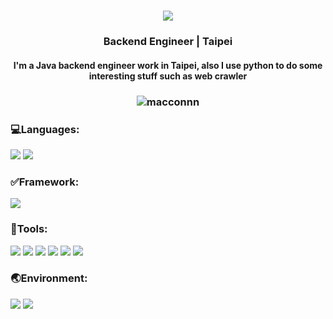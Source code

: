 <div align="center">
  <h1>
    <img src="https://readme-typing-svg.demolab.com/?lines=Hi!+there+I'm+Macconnn+:);領域展開+『+無量空処+』" />
  </h1>
</div>

<h3 align="center">Backend Engineer | Taipei</h3>
<h4 align="center">
  I'm a Java backend engineer work in Taipei, also I use python to do some interesting stuff such as web crawler
</h4>

<h3 align="center"><img align="center" src="https://github-readme-stats.vercel.app/api?username=macconnn&show_icons=true&locale=en" alt="macconnn" /></h3>

<h3 align="left">💻Languages:</h3>

![](https://img.shields.io/badge/Java-000000?logo=openjdk)
![](https://img.shields.io/badge/Python-FFFFFF?logo=python)

<h3 align="left">✅Framework:</h3>

![](https://img.shields.io/badge/spring-006000?logo=Spring)


<h3 align="left">🔨Tools:</h3>

![](https://img.shields.io/badge/Git-000000?logo=Git)
![](https://img.shields.io/badge/MySQL-FFFFFF?logo=Mysql)
![](https://img.shields.io/badge/Redis-FFFFFF?logo=Redis)
![](https://img.shields.io/badge/Docker-0080FF?logo=Docker)
![](https://img.shields.io/badge/Shell-000000?logo=Shell)
![](https://img.shields.io/badge/Postman-FFFFFF?logo=Postman)

<h3 align="left">🌏Environment:</h3>

![](https://img.shields.io/badge/Mac-000000?logo=Apple)
![](https://img.shields.io/badge/Ubuntu-FFFFFF?logo=Ubuntu)


